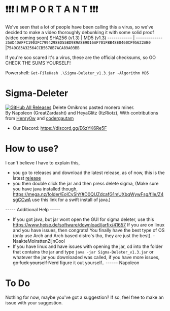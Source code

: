 # ❗❗❗ I M P O R T A N T ❗❗❗
We've seen that a lot of people have been calling this a virus, so we've decided to make a video thoroughly debunking it with some solid proof (video coming soon)
SHA256 (v1.3) | MD5 (v1.3)
------------ | -------------
`35AD4DAFFC1903FC7994298ED55BD989A8E9016AF701FBB48E0460CF95622AB0` |`7549C83A32564CCB5678B7ACA89A03BB`

If you're soo scared it's a virus, these are the official checksums, so GO CHECK THE SUMS YOURSELF!

Powershell: `Get-FileHash .\Sigma-Deleter_v1.3.jar -Algorithm MD5`


# Sigma-Deleter
[![GitHub All Releases](https://img.shields.io/github/downloads/XatzClient/Sigma-Deleter/total.svg)](https://github.com/XatzClient/Sigma-Deleter/releases)
Delete Omikrons pasted monero miner.        
By Napoleon (GreatZardasht) and HeyaGlitz (ItzRiotz), With contributions from [Henry0w](https://github.com/Henry0w) and [codergautam](https://github.com/codergautam)
-  Our Discord: https://discord.gg/E6zYK6Re5F    

# How to use?

I can't believe I have to explain this, 
- you go to releases and download the latest release, as of now, this is the latest [release](https://github.com/XatzClient/Sigma-Deleter/releases/download/v1.10/Sigma-Deleter_v1.3.jar)
- you then double click the jar and then press delete sigma, (Make sure you have java installed though, https://mega.nz/folder/EolCyShY#D0QUZdcafG1mUXbqWywFsg/file/Z4sgCCwA use this link for a swift install of java.) 

----- Additional Help -----

- If you got java, but jar wont open the GUI for sigma deleter, use this https://www.heise.de/software/download/jarfix/41657 If you are on linux and you have issues, then congrats! You finally have the best type of OS (only use Arch and Arch based distro's tho, they are just the best). - NaakteMolrattenZijnCool 
- If you have linux and have issues with opening the jar, cd into the folder that contains the jar and type `java -jar Sigma-Deleter_v1.3.jar` or whatever the jar you downloaded was called, if you have more issues, ~~go fuck yourself Nerd~~ figure it out yourself.. ------ Napoleon

# To Do
Nothing for now, maybe you've got a suggestion? If so, feel free to make an issue with your suggestion.
